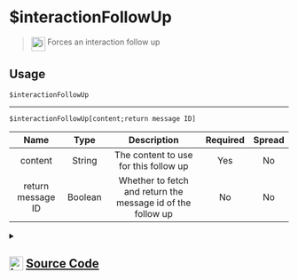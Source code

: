 # $interactionFollowUp
> <img align="top" src="https://upload.wikimedia.org/wikipedia/commons/thumb/e/e4/Infobox_info_icon.svg/160px-Infobox_info_icon.svg.png?20150409153300" alt="image" width="25" height="auto"> Forces an interaction follow up
## Usage
```
$interactionFollowUp
```
---
```
$interactionFollowUp[content;return message ID]
```
| Name | Type | Description | Required | Spread
| :---: | :---: | :---: | :---: | :---: |
content | String | The content to use for this follow up | Yes | No
return message ID | Boolean | Whether to fetch and return the message id of the follow up | No | No
<details>
<summary>
    
## <img align="top" src="https://cdn4.iconfinder.com/data/icons/iconsimple-logotypes/512/github-512.png" alt="image" width="25" height="auto">  [Source Code](https://github.com/tryforge/ForgeScript-V2/blob/main/src/native/interactionFollowUp.ts)
    
</summary>
    
```ts
import { Message } from "discord.js"
import { ArgType, NativeFunction, Return } from "../structures"

export default new NativeFunction({
    name: "$interactionFollowUp",
    version: "1.2.0",
    description: "Forces an interaction follow up",
    unwrap: true,
    brackets: false,
    args: [
        {
            name: "content",
            description: "The content to use for this follow up",
            required: true,
            type: ArgType.String,
            rest: false,
        },
        {
            name: "return message ID",
            description: "Whether to fetch and return the message id of the follow up",
            rest: false,
            type: ArgType.Boolean,
            required: false,
        },
    ],
    async execute(ctx, [content, returnMessageID]) {
        ctx.container.fetchReply = returnMessageID ?? false
        ctx.container.followUp = true
        ctx.container.content = content || undefined

        if (!this.hasFields) {
            await ctx.container.send(ctx.obj)
            return Return.success()
        }

        const reply = await ctx.container.send<Message<true>>(ctx.obj)

        return Return.success(returnMessageID ? reply?.id : undefined)
    },
})

```
    
</details>